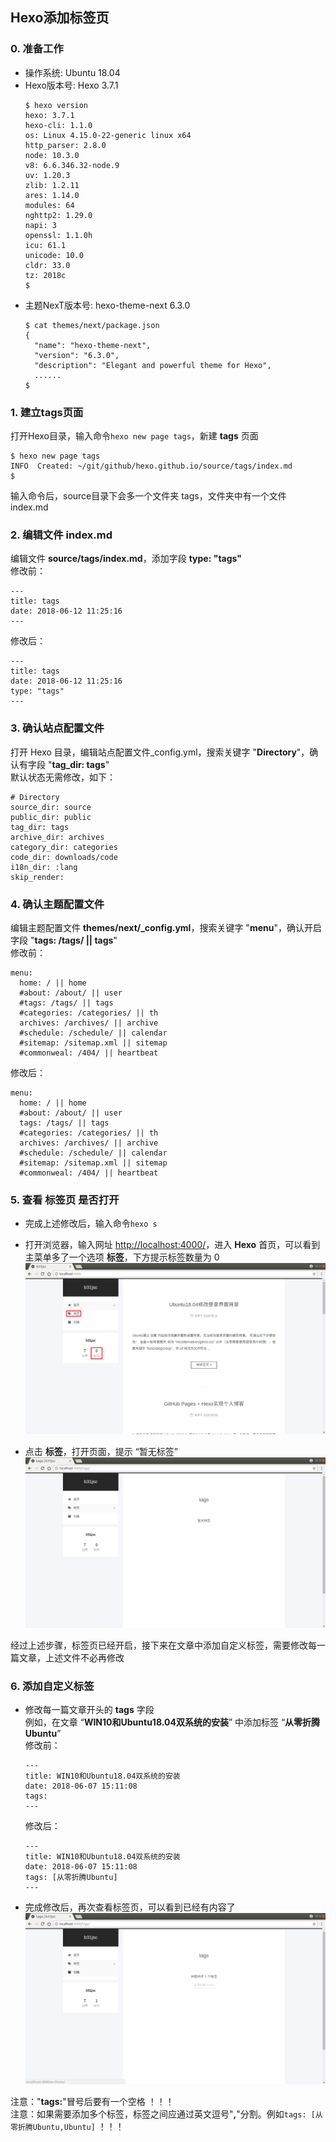 ## Hexo添加标签页
### 0. 准备工作
* 操作系统: Ubuntu 18.04
* Hexo版本号: Hexo 3.7.1
  ```
  $ hexo version
  hexo: 3.7.1
  hexo-cli: 1.1.0
  os: Linux 4.15.0-22-generic linux x64
  http_parser: 2.8.0
  node: 10.3.0
  v8: 6.6.346.32-node.9
  uv: 1.20.3
  zlib: 1.2.11
  ares: 1.14.0
  modules: 64
  nghttp2: 1.29.0
  napi: 3
  openssl: 1.1.0h
  icu: 61.1
  unicode: 10.0
  cldr: 33.0
  tz: 2018c
  $
  ```
* 主题NexT版本号: hexo-theme-next 6.3.0
  ```
  $ cat themes/next/package.json
  {
    "name": "hexo-theme-next",
    "version": "6.3.0",
    "description": "Elegant and powerful theme for Hexo",
    ......
  $
  ```

### 1. 建立tags页面
打开Hexo目录，输入命令`hexo new page tags`，新建 **tags** 页面
```
$ hexo new page tags 
INFO  Created: ~/git/github/hexo.github.io/source/tags/index.md
$
```
输入命令后，source目录下会多一个文件夹 tags，文件夹中有一个文件 index.md

### 2. 编辑文件 index.md
编辑文件 **source/tags/index.md**，添加字段 **type: "tags"**   
修改前：
```
---
title: tags
date: 2018-06-12 11:25:16
---
```
修改后：
```
---
title: tags
date: 2018-06-12 11:25:16
type: "tags"
---
```

### 3. 确认站点配置文件
打开 Hexo 目录，编辑站点配置文件_config.yml，搜索关键字 "**Directory**"，确认有字段 "**tag_dir: tags**"  
默认状态无需修改，如下：
```
# Directory
source_dir: source
public_dir: public
tag_dir: tags
archive_dir: archives
category_dir: categories
code_dir: downloads/code
i18n_dir: :lang
skip_render:
```

### 4. 确认主题配置文件
编辑主题配置文件 **themes/next/_config.yml**，搜索关键字 "**menu**"，确认开启字段 "**tags: /tags/ || tags**"  
修改前：
```
menu:
  home: / || home
  #about: /about/ || user
  #tags: /tags/ || tags
  #categories: /categories/ || th
  archives: /archives/ || archive
  #schedule: /schedule/ || calendar
  #sitemap: /sitemap.xml || sitemap
  #commonweal: /404/ || heartbeat
```
修改后：
```
menu:
  home: / || home
  #about: /about/ || user
  tags: /tags/ || tags
  #categories: /categories/ || th
  archives: /archives/ || archive
  #schedule: /schedule/ || calendar
  #sitemap: /sitemap.xml || sitemap
  #commonweal: /404/ || heartbeat
```
### 5. 查看 标签页 是否打开
* 完成上述修改后，输入命令`hexo s`  
* 打开浏览器，输入网址  [http://localhost:4000/](http://localhost:4000/)，进入 **Hexo** 首页，可以看到主菜单多了一个选项 **标签**，下方提示标签数量为 0
![home](https://raw.githubusercontent.com/b31jsc/img/master/Hexo%E6%B7%BB%E5%8A%A0%E6%A0%87%E7%AD%BE%E9%A1%B5/Hexo%E6%B7%BB%E5%8A%A0%E6%A0%87%E7%AD%BE%E9%A1%B51-%E9%A6%96%E9%A1%B5.png)


* 点击 **标签**，打开页面，提示 “暂无标签”
![tags0](https://raw.githubusercontent.com/b31jsc/img/master/Hexo%E6%B7%BB%E5%8A%A0%E6%A0%87%E7%AD%BE%E9%A1%B5/Hexo%E6%B7%BB%E5%8A%A0%E6%A0%87%E7%AD%BE%E9%A1%B52-%E6%A0%87%E7%AD%BE%E9%A1%B50.png)


经过上述步骤，标签页已经开启，接下来在文章中添加自定义标签，需要修改每一篇文章，上述文件不必再修改

### 6. 添加自定义标签
* 修改每一篇文章开头的 **tags** 字段  
例如，在文章 “**WIN10和Ubuntu18.04双系统的安装**” 中添加标签 “**从零折腾Ubuntu**”  
修改前：
  ```
  ---
  title: WIN10和Ubuntu18.04双系统的安装
  date: 2018-06-07 15:11:08
  tags:
  ---
  ```
  修改后：
  ```
  ---
  title: WIN10和Ubuntu18.04双系统的安装
  date: 2018-06-07 15:11:08
  tags: [从零折腾Ubuntu]
  ---
  ```
* 完成修改后，再次查看标签页，可以看到已经有内容了
![tags1](https://raw.githubusercontent.com/b31jsc/img/master/Hexo%E6%B7%BB%E5%8A%A0%E6%A0%87%E7%AD%BE%E9%A1%B5/Hexo%E6%B7%BB%E5%8A%A0%E6%A0%87%E7%AD%BE%E9%A1%B53-%E6%A0%87%E7%AD%BE%E9%A1%B51.png)

注意："**tags:**"冒号后要有一个空格 ！！！  
注意：如果需要添加多个标签，标签之间应通过英文逗号"**,**"分割。例如`tags: [从零折腾Ubuntu,Ubuntu]` ！！！





